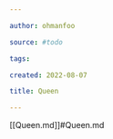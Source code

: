 ```yaml
---

author: ohmanfoo

source: #todo

tags: 

created: 2022-08-07

title: Queen

---
```

[[Queen.md]]#Queen.md